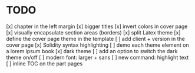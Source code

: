 # TODO

[x] chapter in the left margin
[x] bigger titles
[x] invert colors in cover page
[x] visually encapsulate section areas (borders)
[x] split Latex theme
[x] define the cover page theme in the template
[ ] add client + version in the cover page
[x] Solidity syntax highlighting
[ ] demo each theme element on a lorem ipsum book
[x] dark theme
[ ] add an option to switch the dark theme on/off
[ ] modern font: larger + sans
[ ] new command: highlight text
[ ] inline TOC on the part pages
